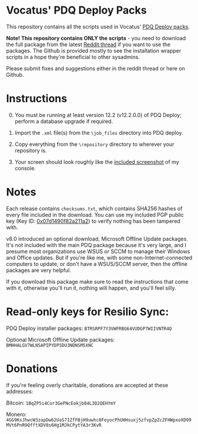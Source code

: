 Vocatus' PDQ Deploy Packs
===

This repository contains all the scripts used in Vocatus' [PDQ Deploy packs](https://old.reddit.com/r/pdq/search?q=pdq+deploy+author%3Avocatus+self%3Ayes&restrict_sr=on&sort=new&t=all).

**Note! This repository contains ONLY the scripts** - you need to download the full package from the latest [Reddit thread](https://old.reddit.com/r/pdq/search?q=pdq+deploy+author%3Avocatus+self%3Ayes&restrict_sr=on&sort=new&t=all) if you want to use the packages. The Github is provided mostly to see the installation wrapper scripts in a hope they're beneficial to other sysadmins.

Please submit fixes and suggestions either in the reddit thread or here on Github.

# Instructions

0. You must be running at least version 12.2 (v12.2.0.0) of PDQ Deploy; perform a database upgrade if required.

1. Import the `.xml` file(s) from the `\job_files` directory into PDQ deploy.

2. Copy everything from the `\repository` directory to wherever your repository is. 

3. Your screen should look roughly like the [included screenshot](https://github.com/bmrf/pdq_deploy_packs/blob/master/Roughly%20what%20it%20should%20look%20like.png) of my console.


# Notes

Each release contains `checksums.txt`, which contains SHA256 hashes of every file included in the download. You can use my included PGP public key (Key ID: [0x07d1490f82a211a2](http://pool.sks-keyservers.net:11371/pks/lookup?op=get&search=0x07D1490F82A211A2)) to verify nothing has been tampered with.

v8.0 introduced an optional download, Microsoft Offline Update packages. It's not included with the main PDQ package because it's very large, and I presume most organizations use WSUS or SCCM to manage their Windows and Office updates. But if you're like me, with some non-Internet-connected computers to update, or don't have a WSUS/SCCM server, then the offline packages are very helpful.

If you download this package make sure to read the instructions that come with it, otherwise you'll run it, nothing will happen, and you'll feel silly.

# Read-only keys for Resilio Sync:

PDQ Deploy installer packages:               `BTRSRPF7Y3VWFRBG64VUDGP7WIIVNTR4Q`

Optional Microsoft Offline Update packages:  `BMHHALGV7WLNSAPIPYDP5DU3NDNSM5XNC`


# Donations

If you're feeling overly charitable, donations are accepted at these addresses:

Bitcoin: `1BqZP5i4Cor3GePNcEokjb84L3D2QEHYmY`

Monero: `4GG9KsJhwcW3zapDw62UaS71ZfFBjH9uwhc8FeyocPhUHHsuxj5zfvpZpZcZFHWpxoXD99MVt6PnR9QfftXDV8s6Hg1MJkCPytYA3r3KvR`
